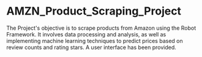 # AMZN_Product_Scraping_Project
 The Project's objective is to scrape products from Amazon using the Robot Framework. It involves data processing and analysis, as well as implementing machine learning techniques to predict prices based on review counts and rating stars. A user interface has been provided.
